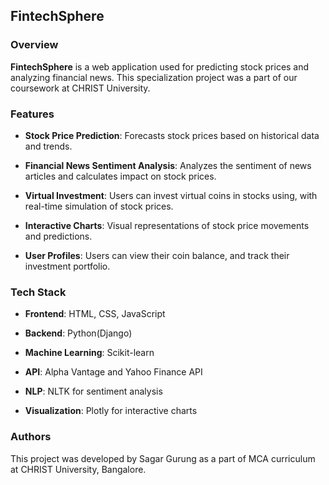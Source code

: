 ## FintechSphere

### Overview

**FintechSphere** is a web application used for predicting stock prices and analyzing financial news. This specialization project was a part of our coursework at CHRIST University.

### Features

- **Stock Price Prediction**: Forecasts stock prices based on historical data and trends.

- **Financial News Sentiment Analysis**: Analyzes the sentiment of news articles and calculates impact on stock prices.

- **Virtual Investment**: Users can invest virtual coins in stocks using, with real-time simulation of stock prices.

- **Interactive Charts**: Visual representations of stock price movements and predictions.

- **User Profiles**: Users can view their coin balance, and track their investment portfolio.

### Tech Stack

- **Frontend**: HTML, CSS, JavaScript

- **Backend**: Python(Django)

- **Machine Learning**: Scikit-learn

- **API**: Alpha Vantage and Yahoo Finance API

- **NLP**: NLTK for sentiment analysis

- **Visualization**: Plotly for interactive charts

### Authors

This project was developed by Sagar Gurung as a part of MCA curriculum at CHRIST University, Bangalore.

